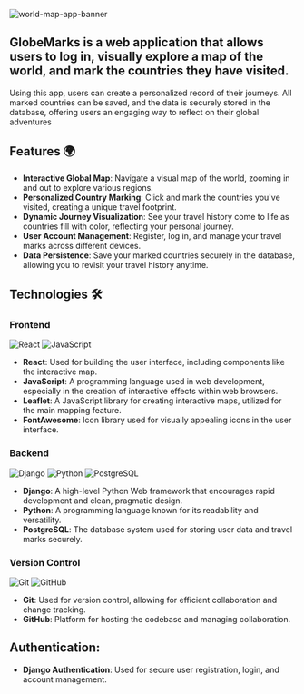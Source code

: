 ![world-map-app-banner](https://github.com/otahina/World-Map/assets/108225969/f7be9597-2189-44b9-a507-14b1c07bca64)

## GlobeMarks is a web application that allows users to log in, visually explore a map of the world, and mark the countries they have visited.
Using this app, users can create a personalized record of their journeys. All marked countries can be saved, and the data is securely stored in the database, offering users an engaging way to reflect on their global adventures

## Features 🌍

* **Interactive Global Map**: Navigate a visual map of the world, zooming in and out to explore various regions.
* **Personalized Country Marking**: Click and mark the countries you've visited, creating a unique travel footprint.
* **Dynamic Journey Visualization**: See your travel history come to life as countries fill with color, reflecting your personal journey.
* **User Account Management**: Register, log in, and manage your travel marks across different devices.
* **Data Persistence**: Save your marked countries securely in the database, allowing you to revisit your travel history anytime.

## Technologies 🛠️

### Frontend
![React](https://img.shields.io/badge/React-20232A?style=for-the-badge&logo=react&logoColor=61DAFB)
![JavaScript](https://img.shields.io/badge/JavaScript-F7DF1E?style=for-the-badge&logo=javascript&logoColor=black)
* **React**: Used for building the user interface, including components like the interactive map.
* **JavaScript**: A programming language used in web development, especially in the creation of interactive effects within web browsers.
* **Leaflet**: A JavaScript library for creating interactive maps, utilized for the main mapping feature.
* **FontAwesome**: Icon library used for visually appealing icons in the user interface.

### Backend
![Django](https://img.shields.io/badge/Django-092E20?style=for-the-badge&logo=django&logoColor=white)
![Python](https://img.shields.io/badge/Python-3776AB?style=for-the-badge&logo=python&logoColor=white)
![PostgreSQL](https://img.shields.io/badge/PostgreSQL-316192?style=for-the-badge&logo=postgresql&logoColor=white)
* **Django**: A high-level Python Web framework that encourages rapid development and clean, pragmatic design.
* **Python**: A programming language known for its readability and versatility.
* **PostgreSQL**: The database system used for storing user data and travel marks securely.

### Version Control
![Git](https://img.shields.io/badge/Git-F05032?style=for-the-badge&logo=git&logoColor=white)
![GitHub](https://img.shields.io/badge/GitHub-100000?style=for-the-badge&logo=github&logoColor=white)
* **Git**: Used for version control, allowing for efficient collaboration and change tracking.
* **GitHub**: Platform for hosting the codebase and managing collaboration.

## Authentication:
* **Django Authentication**: Used for secure user registration, login, and account management.

